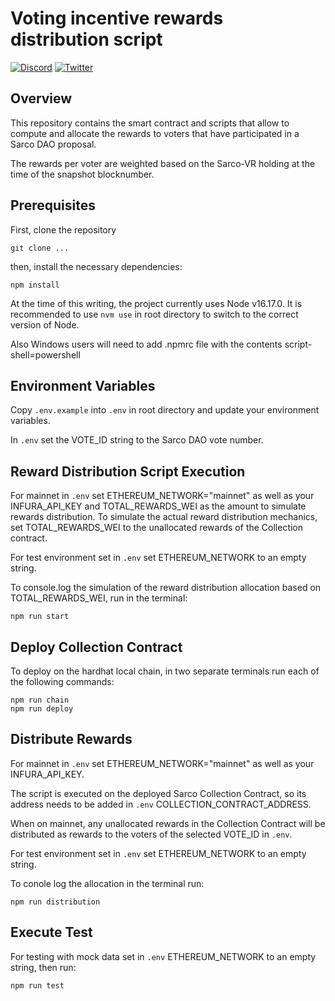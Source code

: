 # Voting incentive rewards distribution script

[![Discord](https://img.shields.io/discord/753398645507883099?color=768AD4&label=discord)](https://discord.com/channels/753398645507883099/)
[![Twitter](https://img.shields.io/twitter/follow/sarcophagusio?style=social)](https://twitter.com/sarcophagusio)

## Overview

This repository contains the smart contract and scripts that allow to compute and allocate the rewards to voters that have participated in a Sarco DAO proposal.

The rewards per voter are weighted based on the Sarco-VR holding at the time of the snapshot blocknumber.

## Prerequisites

First, clone the repository

```
git clone ...
```

then, install the necessary dependencies:

```
npm install
```

At the time of this writing, the project currently uses Node v16.17.0. It is recommended to use `nvm use` in root directory to switch to the correct version of Node.

Also Windows users will need to add .npmrc file with the contents script-shell=powershell

## Environment Variables

Copy `.env.example` into `.env` in root directory and update your environment variables.

In `.env` set the VOTE_ID string to the Sarco DAO vote number.

## Reward Distribution Script Execution

For mainnet in `.env` set ETHEREUM_NETWORK="mainnet" as well as your INFURA_API_KEY and TOTAL_REWARDS_WEI as the amount to simulate rewards distribution. To simulate the actual reward distribution mechanics, set TOTAL_REWARDS_WEI to the unallocated rewards of the Collection contract.

For test environment set in `.env` set ETHEREUM_NETWORK to an empty string.

To console.log the simulation of the reward distribution allocation based on TOTAL_REWARDS_WEI, run in the terminal:

```
npm run start
```

## Deploy Collection Contract

To deploy on the hardhat local chain, in two separate terminals run each of the following commands:

```
npm run chain
npm run deploy
```

## Distribute Rewards

For mainnet in `.env` set ETHEREUM_NETWORK="mainnet" as well as your INFURA_API_KEY.

The script is executed on the deployed Sarco Collection Contract, so its address needs to be added in `.env` COLLECTION_CONTRACT_ADDRESS.

When on mainnet, any unallocated rewards in the Collection Contract will be distributed as rewards to the voters of the selected VOTE_ID in `.env`.

For test environment set in `.env` set ETHEREUM_NETWORK to an empty string.

To conole log the allocation in the terminal run:

```
npm run distribution
```

## Execute Test

For testing with mock data set in `.env` ETHEREUM_NETWORK to an empty string, then run:

```
npm run test
```
